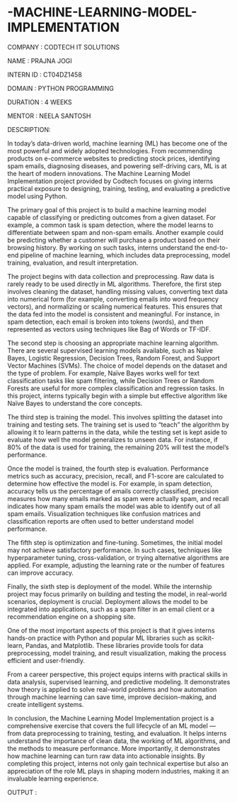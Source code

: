 # -MACHINE-LEARNING-MODEL-IMPLEMENTATION

COMPANY : CODTECH IT SOLUTIONS

NAME : PRAJNA JOGI

INTERN ID : CT04DZ1458

DOMAIN : PYTHON PROGRAMMING

DURATION : 4 WEEKS

MENTOR : NEELA SANTOSH

DESCRIPTION:

In today’s data-driven world, machine learning (ML) has become one of the most powerful and widely adopted technologies. From recommending products on e-commerce websites to predicting stock prices, identifying spam emails, diagnosing diseases, and powering self-driving cars, ML is at the heart of modern innovations. The Machine Learning Model Implementation project provided by Codtech focuses on giving interns practical exposure to designing, training, testing, and evaluating a predictive model using Python.

The primary goal of this project is to build a machine learning model capable of classifying or predicting outcomes from a given dataset. For example, a common task is spam detection, where the model learns to differentiate between spam and non-spam emails. Another example could be predicting whether a customer will purchase a product based on their browsing history. By working on such tasks, interns understand the end-to-end pipeline of machine learning, which includes data preprocessing, model training, evaluation, and result interpretation.

The project begins with data collection and preprocessing. Raw data is rarely ready to be used directly in ML algorithms. Therefore, the first step involves cleaning the dataset, handling missing values, converting text data into numerical form (for example, converting emails into word frequency vectors), and normalizing or scaling numerical features. This ensures that the data fed into the model is consistent and meaningful. For instance, in spam detection, each email is broken into tokens (words), and then represented as vectors using techniques like Bag of Words or TF-IDF.

The second step is choosing an appropriate machine learning algorithm. There are several supervised learning models available, such as Naïve Bayes, Logistic Regression, Decision Trees, Random Forest, and Support Vector Machines (SVMs). The choice of model depends on the dataset and the type of problem. For example, Naïve Bayes works well for text classification tasks like spam filtering, while Decision Trees or Random Forests are useful for more complex classification and regression tasks. In this project, interns typically begin with a simple but effective algorithm like Naïve Bayes to understand the core concepts.

The third step is training the model. This involves splitting the dataset into training and testing sets. The training set is used to “teach” the algorithm by allowing it to learn patterns in the data, while the testing set is kept aside to evaluate how well the model generalizes to unseen data. For instance, if 80% of the data is used for training, the remaining 20% will test the model’s performance.

Once the model is trained, the fourth step is evaluation. Performance metrics such as accuracy, precision, recall, and F1-score are calculated to determine how effective the model is. For example, in spam detection, accuracy tells us the percentage of emails correctly classified, precision measures how many emails marked as spam were actually spam, and recall indicates how many spam emails the model was able to identify out of all spam emails. Visualization techniques like confusion matrices and classification reports are often used to better understand model performance.

The fifth step is optimization and fine-tuning. Sometimes, the initial model may not achieve satisfactory performance. In such cases, techniques like hyperparameter tuning, cross-validation, or trying alternative algorithms are applied. For example, adjusting the learning rate or the number of features can improve accuracy.

Finally, the sixth step is deployment of the model. While the internship project may focus primarily on building and testing the model, in real-world scenarios, deployment is crucial. Deployment allows the model to be integrated into applications, such as a spam filter in an email client or a recommendation engine on a shopping site.

One of the most important aspects of this project is that it gives interns hands-on practice with Python and popular ML libraries such as scikit-learn, Pandas, and Matplotlib. These libraries provide tools for data preprocessing, model training, and result visualization, making the process efficient and user-friendly.

From a career perspective, this project equips interns with practical skills in data analysis, supervised learning, and predictive modeling. It demonstrates how theory is applied to solve real-world problems and how automation through machine learning can save time, improve decision-making, and create intelligent systems.

In conclusion, the Machine Learning Model Implementation project is a comprehensive exercise that covers the full lifecycle of an ML model — from data preprocessing to training, testing, and evaluation. It helps interns understand the importance of clean data, the working of ML algorithms, and the methods to measure performance. More importantly, it demonstrates how machine learning can turn raw data into actionable insights. By completing this project, interns not only gain technical expertise but also an appreciation of the role ML plays in shaping modern industries, making it an invaluable learning experience.

OUTPUT :



   
